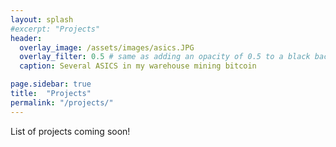 ```yaml
---
layout: splash
#excerpt: "Projects"
header:
  overlay_image: /assets/images/asics.JPG
  overlay_filter: 0.5 # same as adding an opacity of 0.5 to a black background
  caption: Several ASICS in my warehouse mining bitcoin

page.sidebar: true
title:  "Projects"
permalink: "/projects/"
---
```


List of projects coming soon!
